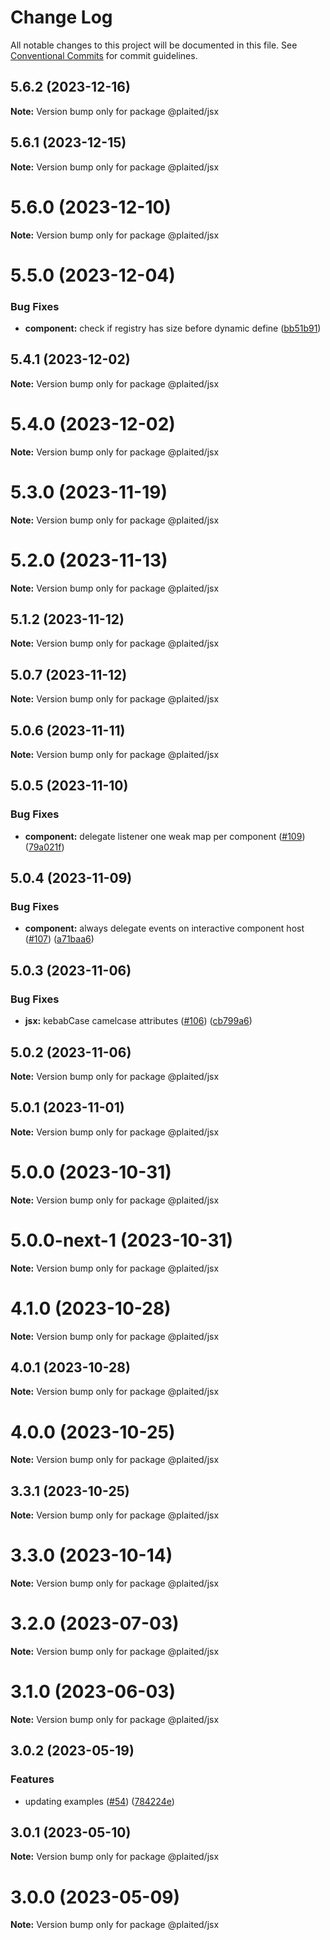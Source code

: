 # Change Log

All notable changes to this project will be documented in this file.
See [Conventional Commits](https://conventionalcommits.org) for commit guidelines.

## 5.6.2 (2023-12-16)

**Note:** Version bump only for package @plaited/jsx

## 5.6.1 (2023-12-15)

**Note:** Version bump only for package @plaited/jsx

# 5.6.0 (2023-12-10)

**Note:** Version bump only for package @plaited/jsx

# 5.5.0 (2023-12-04)

### Bug Fixes

- **component:** check if registry has size before dynamic define ([bb51b91](https://github.com/plaited/plaited/commit/bb51b912622aa843afa0313004876d7ba656d4ce))

## 5.4.1 (2023-12-02)

**Note:** Version bump only for package @plaited/jsx

# 5.4.0 (2023-12-02)

**Note:** Version bump only for package @plaited/jsx

# 5.3.0 (2023-11-19)

**Note:** Version bump only for package @plaited/jsx

# 5.2.0 (2023-11-13)

**Note:** Version bump only for package @plaited/jsx

## 5.1.2 (2023-11-12)

**Note:** Version bump only for package @plaited/jsx

## 5.0.7 (2023-11-12)

**Note:** Version bump only for package @plaited/jsx

## 5.0.6 (2023-11-11)

**Note:** Version bump only for package @plaited/jsx

## 5.0.5 (2023-11-10)

### Bug Fixes

- **component:** delegate listener one weak map per component ([#109](https://github.com/plaited/plaited/issues/109)) ([79a021f](https://github.com/plaited/plaited/commit/79a021fe7669d4ee5318c0ea8c0d104e805cb07e))

## 5.0.4 (2023-11-09)

### Bug Fixes

- **component:** always delegate events on interactive component host ([#107](https://github.com/plaited/plaited/issues/107)) ([a71baa6](https://github.com/plaited/plaited/commit/a71baa6c5628cd182fe836321c30afec7879e738))

## 5.0.3 (2023-11-06)

### Bug Fixes

- **jsx:** kebabCase camelcase attributes ([#106](https://github.com/plaited/plaited/issues/106)) ([cb799a6](https://github.com/plaited/plaited/commit/cb799a61a7ca0068628ae56eda345671651f7cfb))

## 5.0.2 (2023-11-06)

**Note:** Version bump only for package @plaited/jsx

## 5.0.1 (2023-11-01)

**Note:** Version bump only for package @plaited/jsx

# 5.0.0 (2023-10-31)

**Note:** Version bump only for package @plaited/jsx

# 5.0.0-next-1 (2023-10-31)

**Note:** Version bump only for package @plaited/jsx

# 4.1.0 (2023-10-28)

**Note:** Version bump only for package @plaited/jsx

## 4.0.1 (2023-10-28)

**Note:** Version bump only for package @plaited/jsx

# 4.0.0 (2023-10-25)

**Note:** Version bump only for package @plaited/jsx

## 3.3.1 (2023-10-25)

**Note:** Version bump only for package @plaited/jsx

# 3.3.0 (2023-10-14)

**Note:** Version bump only for package @plaited/jsx

# 3.2.0 (2023-07-03)

**Note:** Version bump only for package @plaited/jsx

# 3.1.0 (2023-06-03)

**Note:** Version bump only for package @plaited/jsx

## 3.0.2 (2023-05-19)

### Features

- updating examples ([#54](https://github.com/plaited/plaited/issues/54)) ([784224e](https://github.com/plaited/plaited/commit/784224ebb90ec1954f919632de379036c95d8ea0))

## 3.0.1 (2023-05-10)

**Note:** Version bump only for package @plaited/jsx

# 3.0.0 (2023-05-09)

**Note:** Version bump only for package @plaited/jsx
